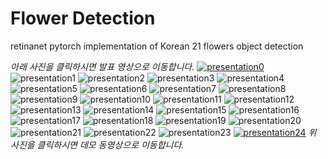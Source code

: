 # Flower Detection
retinanet pytorch implementation of Korean 21 flowers object detection

*아래 사진을 클릭하시면 발표 영상으로 이동합니다.*
[![presentation0](./presentation/presentation_0.jpeg)](https://youtu.be/931FWvNu2bE)
![presentation1](./presentation/presentation_1.jpeg)
![presentation2](./presentation/presentation_2.jpeg)
![presentation3](./presentation/presentation_3.jpeg)
![presentation4](./presentation/presentation_4.jpeg)
![presentation5](./presentation/presentation_5.jpeg)
![presentation6](./presentation/presentation_6.jpeg)
![presentation7](./presentation/presentation_7.jpeg)
![presentation8](./presentation/presentation_8.jpeg)
![presentation9](./presentation/presentation_9.jpeg)
![presentation10](./presentation/presentation_10.jpeg)
![presentation11](./presentation/presentation_11.jpeg)
![presentation12](./presentation/presentation_12.jpeg)
![presentation13](./presentation/presentation_13.jpeg)
![presentation14](./presentation/presentation_14.jpeg)
![presentation15](./presentation/presentation_15.jpeg)
![presentation16](./presentation/presentation_16.jpeg)
![presentation17](./presentation/presentation_17.jpeg)
![presentation18](./presentation/presentation_18.jpeg)
![presentation19](./presentation/presentation_19.jpeg)
![presentation20](./presentation/presentation_20.jpeg)
![presentation21](./presentation/presentation_21.jpeg)
![presentation22](./presentation/presentation_22.jpeg)
![presentation23](./presentation/presentation_23.jpeg)
[![presentation24](./presentation/presentation_24.jpeg)](https://youtu.be/T7-d0EBRdKw)
*위 사진을 클릭하시면 데모 동영상으로 이동합니다.*
